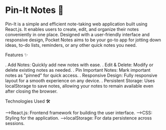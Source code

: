 # Pin-It Notes 📒

Pin-It is a simple and efficient note-taking web application built using React.js. It enables users to create, edit, and organize their notes conveniently in one place. Designed with a user-friendly interface and responsive design, Pocket Notes aims to be your go-to app for jotting down ideas, to-do lists, reminders, or any other quick notes you need.

 Features ✨

. Add Notes: Quickly add new notes with ease.
. Edit & Delete: Modify or delete existing notes as needed.
. Pin Important Notes: Mark important notes as "pinned" for quick access.
. Responsive Design: Fully responsive layout for a smooth experience on any device.
. Persistent Storage: Uses localStorage to save notes, allowing your notes to remain available even after closing the browser.

 Technologies Used 🛠️

-->React.js: Frontend framework for building the user interface.
-->CSS: Styling for the application.
-->localStorage: For data persistence across sessions.
